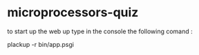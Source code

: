 # microprocessors-quiz

to start up the web up type in the console the following comand : 

plackup -r bin/app.psgi


